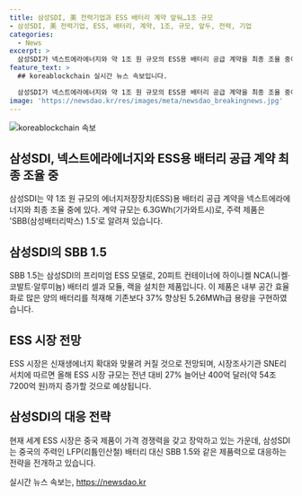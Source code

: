 ```yaml
---
title: 삼성SDI, 美 전력기업과 ESS 배터리 계약 앞둬…1조 규모
- 삼성SDI, 美 전력기업, ESS, 배터리, 계약, 1조, 규모, 앞두, 전력, 기업
categories:
  - News
excerpt: >
  삼성SDI가 넥스트에라에너지와 약 1조 원 규모의 ESS용 배터리 공급 계약을 최종 조율 중이다. 이는 SBB 1.5 모델을 통해 이루어진다. SBB 1.5는 내부 공간을 효율적으로 활용하여 기존보다 37% 용량을 향상시켰으며, ESS 시장은 신재생에너지 증가로 성장이 예상된다. 전체 ESS 시장은 27% 성장하여 400억 달러에 이를 것으로 전망되며, 삼성SDI는 중국 시장에 대응하기 위해 LFP 배터리에 SBB 1.5와 같은 제품력을 내세우고 있다.
feature_text: >
  ## koreablockchain 실시간 뉴스 속보입니다.

  삼성SDI가 넥스트에라에너지와 약 1조 원 규모의 ESS용 배터리 공급 계약을 최종 조율 중이다. 이는 SBB 1.5 모델을 통해 이루어진다. SBB 1.5는 내부 공간을 효율적으로 활용하여 기존보다 37% 용량을 향상시켰으며, ESS 시장은 신재생에너지 증가로 성장이 예상된다. 전체 ESS 시장은 27% 성장하여 400억 달러에 이를 것으로 전망되며, 삼성SDI는 중국 시장에 대응하기 위해 LFP 배터리에 SBB 1.5와 같은 제품력을 내세우고 있다.
image: 'https://newsdao.kr/res/images/meta/newsdao_breakingnews.jpg'
---
```


<p><img src="https://newsdao.kr/res/images/meta/newsdao_breakingnews.jpg" alt="koreablockchain 속보" /></p>

<h2 data-ke-size="size26">삼성SDI, 넥스트에라에너지와 ESS용 배터리 공급 계약 최종 조율 중</h2>

<p data-ke-size="size16">삼성SDI는 약 1조 원 규모의 에너지저장장치(ESS)용 배터리 공급 계약을 넥스트에라에너지와 최종 조율 중에 있다. 계약 규모는 6.3GWh(기가와트시)로, 주력 제품은 'SBB(삼성배터리박스) 1.5'로 알려져 있습니다.</p>

<h2 data-ke-size="size24">삼성SDI의 SBB 1.5</h2>

<p data-ke-size="size16">SBB 1.5는 삼성SDI의 프리미엄 ESS 모델로, 20피트 컨테이너에 하이니켈 NCA(니켈·코발트·알루미늄) 배터리 셀과 모듈, 랙을 설치한 제품입니다. 이 제품은 내부 공간 효율화로 많은 양의 배터리를 적재해 기존보다 37% 향상된 5.26MWh급 용량을 구현하였습니다.</p>

<h2 data-ke-size="size24">ESS 시장 전망</h2>

<p data-ke-size="size16">ESS 시장은 신재생에너지 확대와 맞물려 커질 것으로 전망되며, 시장조사기관 SNE리서치에 따르면 올해 ESS 시장 규모는 전년 대비 27% 늘어난 400억 달러(약 54조 7200억 원)까지 증가할 것으로 예상됩니다.</p>

<h2 data-ke-size="size24">삼성SDI의 대응 전략</h2>

<p data-ke-size="size16">현재 세계 ESS 시장은 중국 제품이 가격 경쟁력을 갖고 장악하고 있는 가운데, 삼성SDI는 중국의 주력인 LFP(리튬인산철) 배터리 대신 SBB 1.5와 같은 제품력으로 대응하는 전략을 전개하고 있습니다.</p>
실시간 뉴스 속보는, <a href="https://newsdao.kr" rel="dofollow">https://newsdao.kr</a>


